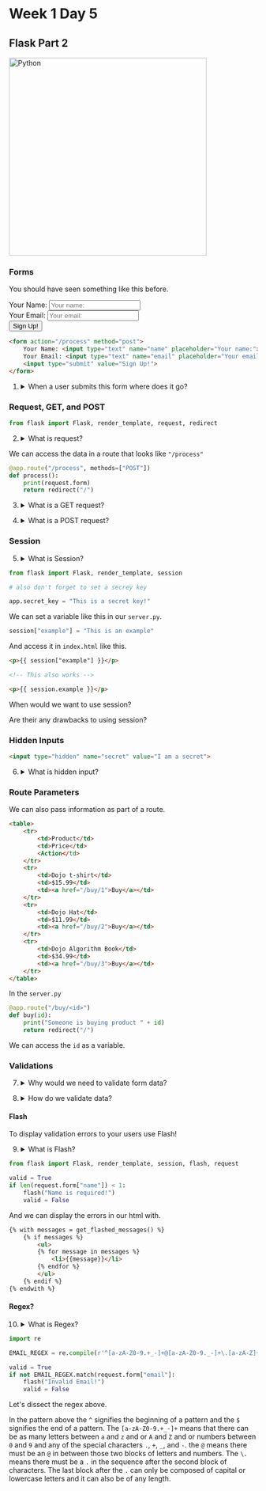 # Week 1 Day 5

## Flask Part 2

<img src="http://flask.pocoo.org/static/logo/flask.png" alt="Python" width="400px">

### Forms

You should have seen something like this before.

<form action="/process" method="post">
    Your Name: <input type="text" name="name" placeholder="Your name:"><br>
    Your Email: <input type="text" name="email" placeholder="Your email:"><br>
    <input type="submit" value="Sign Up!">
</form>

```html
<form action="/process" method="post">
    Your Name: <input type="text" name="name" placeholder="Your name:"><br>
    Your Email: <input type="text" name="email" placeholder="Your email:"><br>
    <input type="submit" value="Sign Up!">
</form>
```

1. <details> 
    <summary>When a user submits this form where does it go?</summary>
    The form is submitted to the server.
</details>

### Request, GET, and POST

```python
from flask import Flask, render_template, request, redirect
```

2. <details> 
    <summary>What is request?</summary>
    Request is the HTTP request. We can use it to access the form data.
</details>

We can access the data in a route that looks like ```"/process"```

```python
@app.route("/process", methods=["POST"])
def process():
    print(request.form)
    return redirect("/")
```

3. <details> 
    <summary>What is a GET request?</summary>
    If we submit the form with a <code>method="get"</code> it will pass the form data through the url like <code>"localhost:5000/process?name=example&email=example@example.com"</code>. This is fine for a simple form like a search, but might be insecure if the form has a password or credit card number.
</details>

4. <details> 
    <summary>What is a POST request?</summary>
    If we submit the form with a <code>method="post"</code> it doesn't pass the form data in the url and instead sends it as part of the HTTP request. We can access this data in flask using <code>request.form</code>.
</details>

### Session

5. <details> 
    <summary>What is Session?</summary>
    Session is a variable we can store on the user's web browser and we can access in our <code>server.py</code> or in our templates. We can set session and access session as if it were a dictionary.
</details>

```python
from flask import Flask, render_template, session

# also don't forget to set a secrey key

app.secret_key = "This is a secret key!"
```

We can set a variable like this in our ```server.py```.

```python
session["example"] = "This is an example"
```

And access it in ```index.html``` like this.

```html
<p>{{ session["example"] }}</p>

<!-- This also works -->

<p>{{ session.example }}</p>
```

When would we want to use session?

Are their any drawbacks to using session?

### Hidden Inputs

```html
<input type="hidden" name="secret" value="I am a secret">
```

6. <details> 
    <summary>What is hidden input?</summary>
    Exactly what it sounds like, an input that isn't displayed in a form.
</details>

### Route Parameters

We can also pass information as part of a route.

```html
<table>
    <tr>
        <td>Product</td>
        <td>Price</td>
        <Action</td>
    </tr>
    <tr>
        <td>Dojo t-shirt</td>
        <td>$15.99</td>
        <td><a href="/buy/1">Buy</a></td>
    </tr>
    <tr>
        <td>Dojo Hat</td>
        <td>$11.99</td>
        <td><a href="/buy/2">Buy</a></td>
    </tr>
    <tr>
        <td>Dojo Algorithm Book</td>
        <td>$34.99</td>
        <td><a href="/buy/3">Buy</a></td>
    </tr>
</table>
```

In the ```server.py```

```python
@app.route("/buy/<id>")
def buy(id):
    print("Someone is buying product " + id)
    return redirect("/")
```

We can access the ```id``` as a variable.

### Validations

7. <details> 
    <summary>Why would we need to validate form data?</summary>
    To insure data that we might want to save into a database is correct or in the right format. Later we will use these same strategies to enable users to authenticate themselves to your application.
</details>

8. <details> 
    <summary>How do we validate data?</summary>
    Use lots of conditionals!
    <pre>
    valid = True
    if len(request.form["name"]) < 1:
        valid = False
    </pre>
</details>

#### Flash

To display validation errors to your users use Flash!

9. <details> 
    <summary>What is Flash?</summary>
    Flash is like a session variable that is only displayed to your user once. Then it dissapears in a <i>flash!</i>
</details>

```python
from flask import Flask, render_template, session, flash, request
```

```python
valid = True
if len(request.form["name"]) < 1:
    flash("Name is required!")
    valid = False
```

And we can display the errors in our html with.

```html
{% with messages = get_flashed_messages() %}
    {% if messages %}
        <ul>
        {% for message in messages %}
            <li>{{message}}</li>
        {% endfor %}
        </ul>
    {% endif %}
{% endwith %}
```

#### Regex?

10. <details> 
    <summary>What is Regex?</summary>
    Regex is short for Regular Expressions. It is a way we can find patterns in text or even search text.
</details>

```python
import re

EMAIL_REGEX = re.compile(r'^[a-zA-Z0-9.+_-]+@[a-zA-Z0-9._-]+\.[a-zA-Z]+$')
```

```python
valid = True
if not EMAIL_REGEX.match(request.form["email"]:
    flash("Invalid Email!")
    valid = False
```

Let's dissect the regex above.

In the pattern above the ```^``` signifies the beginning of a pattern and the ```$``` signifies the end of a pattern. The ```[a-zA-Z0-9.+_-]+``` means that there can be as many letters between ```a``` and ```z``` and or ```A``` and ```Z``` and or numbers between ```0``` and ```9``` and any of the special characters ```.```, ```+```, ```_```, and ```-```. the ```@``` means there must be an ```@``` in between those two blocks of letters and numbers. The ```\.``` means there must be a ```.``` in the sequence after the second block of characters. The last block after the ```.``` can only be composed of capital or lowercase letters and it can also be of any length.
